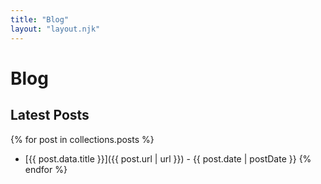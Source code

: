 ```yaml
---
title: "Blog"
layout: "layout.njk"
---
```


# Blog

## Latest Posts

{% for post in collections.posts %}

- [{{ post.data.title }}]({{ post.url | url }}) - {{ post.date | postDate }}
  {% endfor %}
